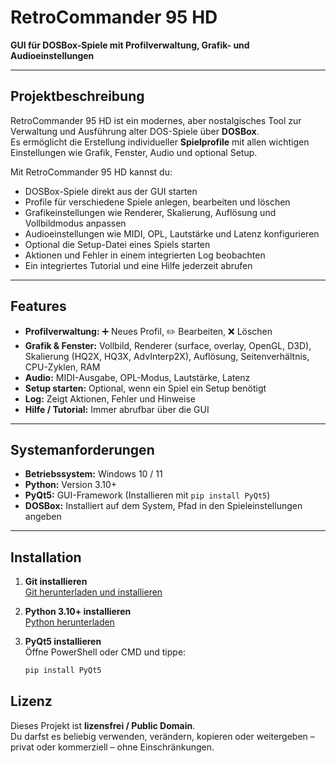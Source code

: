 # RetroCommander 95 HD

**GUI für DOSBox-Spiele mit Profilverwaltung, Grafik- und Audioeinstellungen**

---

## Projektbeschreibung

RetroCommander 95 HD ist ein modernes, aber nostalgisches Tool zur Verwaltung und Ausführung alter DOS-Spiele über **DOSBox**.  
Es ermöglicht die Erstellung individueller **Spielprofile** mit allen wichtigen Einstellungen wie Grafik, Fenster, Audio und optional Setup.  

Mit RetroCommander 95 HD kannst du:

- DOSBox-Spiele direkt aus der GUI starten  
- Profile für verschiedene Spiele anlegen, bearbeiten und löschen  
- Grafikeinstellungen wie Renderer, Skalierung, Auflösung und Vollbildmodus anpassen  
- Audioeinstellungen wie MIDI, OPL, Lautstärke und Latenz konfigurieren  
- Optional die Setup-Datei eines Spiels starten  
- Aktionen und Fehler in einem integrierten Log beobachten  
- Ein integriertes Tutorial und eine Hilfe jederzeit abrufen  

---

## Features

- **Profilverwaltung:** ➕ Neues Profil, ✏️ Bearbeiten, ❌ Löschen  
- **Grafik & Fenster:** Vollbild, Renderer (surface, overlay, OpenGL, D3D), Skalierung (HQ2X, HQ3X, AdvInterp2X), Auflösung, Seitenverhältnis, CPU-Zyklen, RAM  
- **Audio:** MIDI-Ausgabe, OPL-Modus, Lautstärke, Latenz  
- **Setup starten:** Optional, wenn ein Spiel ein Setup benötigt  
- **Log:** Zeigt Aktionen, Fehler und Hinweise  
- **Hilfe / Tutorial:** Immer abrufbar über die GUI  

---

## Systemanforderungen

- **Betriebssystem:** Windows 10 / 11  
- **Python:** Version 3.10+  
- **PyQt5:** GUI-Framework (Installieren mit `pip install PyQt5`)  
- **DOSBox:** Installiert auf dem System, Pfad in den Spieleinstellungen angeben  

---

## Installation

1. **Git installieren**  
   [Git herunterladen und installieren](https://git-scm.com/downloads)

2. **Python 3.10+ installieren**  
   [Python herunterladen](https://www.python.org/downloads/)

3. **PyQt5 installieren**  
   Öffne PowerShell oder CMD und tippe:

   ```powershell
   pip install PyQt5


## Lizenz

Dieses Projekt ist **lizensfrei / Public Domain**.  
Du darfst es beliebig verwenden, verändern, kopieren oder weitergeben – privat oder kommerziell – ohne Einschränkungen.


   
